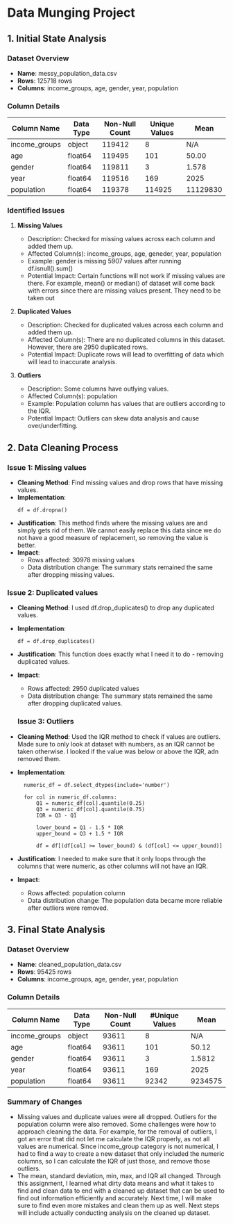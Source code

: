 # Data Munging Project

## 1. Initial State Analysis

### Dataset Overview
- **Name**: messy_population_data.csv
- **Rows**: 125718 rows
- **Columns**: income_groups, age, gender, year, population

### Column Details
| Column Name | Data Type | Non-Null Count | Unique Values |  Mean  |
|-------------|-----------|----------------|---------------|--------|
| income_groups  | object    | 119412        | 8      | N/A |
| age  | float64    | 119495        | 101      | 50.00 |
| gender  | float64    | 119811        | 3      | 1.578 |
| year  | float64    | 119516        | 169      | 2025 |
| population  | float64    | 119378        | 114925      | 11129830 |

### Identified Issues

1. **Missing Values**
   - Description: Checked for missing values across each column and added them up.
   - Affected Column(s): income_groups, age, geneder, year, population
   - Example: gender is missing 5907 values after running df.isnull().sum()
   - Potential Impact: Certain functions will not work if missing values are there. For example, mean() or median() of dataset will come back with errors since there are missing values present. They need to be taken out

2. **Duplicated Values**
   - Description: Checked for duplicated values across each column and added them up.
   - Affected Column(s): There are no duplicated columns in this dataset. However, there are 2950 duplicated rows.
   - Potential Impact: Duplicate rows will lead to overfitting of data which will lead to inaccurate analysis.

3. **Outliers**
   - Description: Some columns have outlying values.
   - Affected Column(s): population
   - Example: Population column has values that are outliers according to the IQR.
   - Potential Impact: Outliers can skew data analysis and cause over/underfitting.

## 2. Data Cleaning Process

### Issue 1: Missing values
- **Cleaning Method**: Find missing values and drop rows that have missing values.
- **Implementation**:
  ```
  df = df.dropna()
  ```
- **Justification**: This method finds where the missing values are and simply gets rid of them. We cannot easily replace this data since we do not have a good measure of replacement, so removing the value is better.
- **Impact**: 
  - Rows affected: 30978 missing values
  - Data distribution change: The summary stats remained the same after dropping missing values.

### Issue 2: Duplicated values
- **Cleaning Method**: I used df.drop_duplicates() to drop any duplicated values.
- **Implementation**:
  ```
  df = df.drop_duplicates()
  ```
- **Justification**: This function does exactly what I need it to do - removing duplicated values.
- **Impact**: 
  - Rows affected: 2950 duplicated values
  - Data distribution change: The summary stats remained the same after dropping duplicated values.

  ### Issue 3: Outliers
- **Cleaning Method**: Used the IQR method to check if values are outliers. Made sure to only look at dataset with numbers, as an IQR cannot be taken otherwise. I looked if the value was below or above the IQR, adn removed them.
- **Implementation**:
  ```
    numeric_df = df.select_dtypes(include='number')
    
    for col in numeric_df.columns:
        Q1 = numeric_df[col].quantile(0.25)
        Q3 = numeric_df[col].quantile(0.75)
        IQR = Q3 - Q1

        lower_bound = Q1 - 1.5 * IQR
        upper_bound = Q3 + 1.5 * IQR

        df = df[(df[col] >= lower_bound) & (df[col] <= upper_bound)]
  ```
- **Justification**: I needed to make sure that it only loops through the columns that were numeric, as other columns will not have an IQR. 
- **Impact**: 
  - Rows affected: population column
  - Data distribution change: The population data became more reliable after outliers were removed.

## 3. Final State Analysis

### Dataset Overview
- **Name**: cleaned_population_data.csv
- **Rows**: 95425 rows
- **Columns**: income_groups, age, gender, year, population

### Column Details
| Column Name | Data Type | Non-Null Count | #Unique Values |  Mean  |
|-------------|-----------|----------------|----------------|--------|
| income_groups  | object    | 93611        | 8      | N/A |
|  age  | float64    | 93611        | 101      | 50.12 |
|  gender  | float64    | 93611        | 3      | 1.5812 |
|  year  | float64    | 93611        | 169      | 2025 |
|  population  | float64    | 93611        | 92342      | 9234575 |

### Summary of Changes
- Missing values and duplicate values were all dropped. Outliers for the population column were also removed. Some challenges were how to approach cleaning the data. For example, for the removal of outliers, I got an error that did not let me calculate the IQR properly, as not all values are numerical. Since income_group category is not numerical, I had to find a way to create a new dataset that only included the numeric columns, so I can calculate the IQR of just those, and remove those outliers.
-  The mean, standard deviation, min, max, and IQR all changed. Through this assignment, I learned what dirty data means and what it takes to find and clean data to end with a cleaned up dataset that can be used to find out information efficiently and accurately. Next time, I will make sure to find even more mistakes and clean them up as well. Next steps will include actually conducting analysis on the cleaned up dataset.
